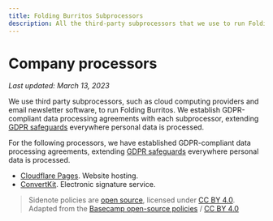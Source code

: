 ```yaml
---
title: Folding Burritos Subprocessors
description: All the third-party subprocessors that we use to run Folding Burritos.
---
```


# Company processors

*Last updated: March 13, 2023*

We use third party subprocessors, such as cloud computing providers and email newsletter software, to run Folding Burritos. We establish GDPR-compliant data processing agreements with each subprocessor, extending [GDPR safeguards](/policies/privacy/) everywhere personal data is processed.

For the following processors, we have established GDPR-compliant data processing agreements, extending [GDPR safeguards](/policies/privacy/) everywhere personal data is processed.

* [Cloudflare Pages](https://www.cloudflare.com/privacypolicy/). Website hosting.
* [ConvertKit](https://convertkit.com/gdpr). Electronic signature service.


> Sidenote policies are [open source](https://github.com/sidenotehq/policies), licensed under [CC BY 4.0](https://creativecommons.org/licenses/by/4.0/). Adapted from the [Basecamp open-source policies](https://github.com/basecamp/policies) / [CC BY 4.0](https://creativecommons.org/licenses/by/4.0/)